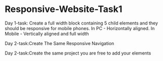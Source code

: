 # Responsive-Website-Task1
Day 1-task:
Create a full width block containing 5 child elements 
and they should be responsive for mobile phones.
  In PC - Horizontally aligned.
  In Mobile - Vertically aligned and full width
  
Day 2-task:Create The Same Responsive Navigation

Day 2-task:Create the same project you are free to add your elements
